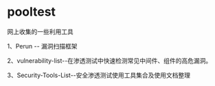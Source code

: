 # pooltest
网上收集的一些利用工具

1、Perun -- 漏洞扫描框架

2、vulnerability-list--在渗透测试中快速检测常见中间件、组件的高危漏洞。

3、Security-Tools-List--安全渗透测试使用工具集合及使用文档整理
